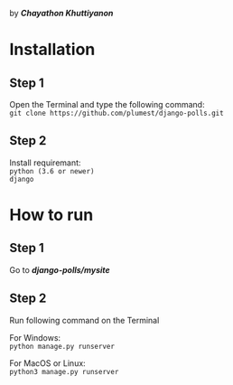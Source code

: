 by ***Chayathon Khuttiyanon***   

# Installation

## Step 1
Open the Terminal and type the following command:    
`git clone https://github.com/plumest/django-polls.git`   
    
## Step 2     
Install requiremant:    
`python (3.6 or newer)`      
`django`    

# How to run   
## Step 1    
Go to ***django-polls/mysite***   

## Step 2   
Run following command on the Terminal   
   
  
For Windows:  
`python manage.py runserver`  
  
For MacOS or Linux:   
`python3 manage.py runserver`  